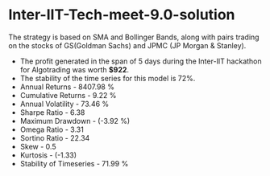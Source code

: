 # Inter-IIT-Tech-meet-9.0-solution

The strategy is based on SMA and Bollinger Bands, along with pairs trading on the stocks of GS(Goldman Sachs) and JPMC (JP Morgan & Stanley).

* The profit generated in the span of 5 days during the Inter-IIT hackathon for Algotrading was worth <b>$922</b>.
* The stability of the time series for this model is 72%.
* Annual Returns - 8407.98 %
* Cumulative Returns - 9.22 %
* Annual Volatility - 73.46 %
* Sharpe Ratio - 6.38
* Maximum Drawdown - (-3.92 %)
* Omega Ratio - 3.31
* Sortino Ratio - 22.34
* Skew - 0.5
* Kurtosis - (-1.33)
* Stability of Timeseries - 71.99 %
